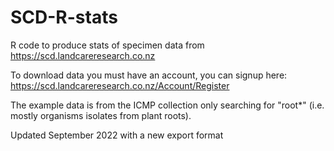 # SCD-R-stats
R code to produce stats of specimen data from https://scd.landcareresearch.co.nz

To download data you must have an account, you can signup here: https://scd.landcareresearch.co.nz/Account/Register

The example data is from the ICMP collection only searching for "root*" (i.e. mostly organisms isolates from plant roots).

Updated September 2022 with a new export format